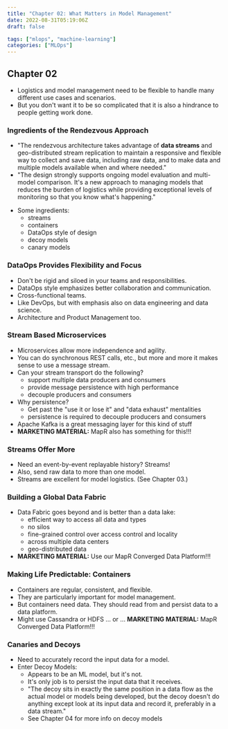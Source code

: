 ```yaml
---
title: "Chapter 02: What Matters in Model Management"
date: 2022-08-31T05:19:06Z
draft: false

tags: ["mlops", "machine-learning"]
categories: ["MLOps"]
---
```


## Chapter 02

- Logistics and model management need to be flexible to handle many different use cases and scenarios.
- But you don't want it to be so complicated that it is also a hindrance to people getting work done.




### Ingredients of the Rendezvous Approach

- "The rendezvous architecture takes advantage of **data streams** and
  geo-distributed stream replication to maintain a responsive and flexible way
  to collect and save data, including raw data, and to make data and multiple
  models available when and where needed."
- "The design strongly supports ongoing model evaluation and multi-model
  comparison. It's a new approach to managing models that reduces the burden of
  logistics while providing exceptional levels of monitoring so that you know
  what's happening."
<!--more-->
- Some ingredients:
    - streams
    - containers
    - DataOps style of design
    - decoy models
    - canary models


### DataOps Provides Flexibility and Focus

- Don't be rigid and siloed in your teams and responsibilities.
- DataOps style emphasizes better collaboration and communication.
- Cross-functional teams.
- Like DevOps, but with emphasis also on data engineering and data science.
- Architecture and Product Management too.


### Stream Based Microservices

- Microservices allow more independence and agility.
- You can do synchronous REST calls, etc., but more and more it makes sense to
  use a message stream.
- Can your stream transport do the following?
	- support multiple data producers and consumers
	- provide message persistence with high performance
	- decouple producers and consumers
- Why persistence?
	- Get past the "use it or lose it" and "data exhaust" mentalities
	- persistence is required to decouple producers and consumers
- Apache Kafka is a great messaging layer for this kind of stuff
- **MARKETING MATERIAL:** MapR also has something for this!!!


### Streams Offer More

- Need an event-by-event replayable history?  Streams!
- Also, send raw data to more than one model.
- Streams are excellent for model logistics. (See Chapter 03.)


### Building a Global Data Fabric

- Data Fabric goes beyond and is better than a data lake:
	- efficient way to access all data and types
	- no silos
	- fine-grained control over access control and locality
	- across multiple data centers
	- geo-distributed data
- **MARKETING MATERIAL:** Use our MapR Converged Data Platform!!!


### Making Life Predictable: Containers

- Containers are regular, consistent, and flexible.
- They are particularly important for model management.
- But containers need data.  They should read from and persist data to a data
  platform.
- Might use Cassandra or HDFS ... or ... **MARKETING MATERIAL:** MapR Converged
  Data Platform!!!


### Canaries and Decoys

- Need to accurately record the input data for a model.
- Enter Decoy Models:
    - Appears to be an ML model, but it's not.
    - It's only job is to persist the input data that it receives.
	- "The decoy sits in exactly the same position in a data flow as the actual
	  model or models being developed, but the decoy doesn't do anything except
      look at its input data and record it, preferably in a data stream."
    - See Chapter 04 for more info on decoy models
